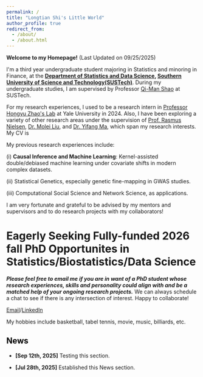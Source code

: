 ```yaml
---
permalink: /
title: "Longtian Shi's Little World"
author_profile: true
redirect_from: 
  - /about/
  - /about.html
---
```


**Welcome to my Homepage!** (Last Updated on 09/25/2025)

I'm a third year undergraduate student majoring in Statistics and minoring in Finance, at the **[Department of Statistics and Data Science](https://stat-ds.sustech.edu.cn/?lang=en-us), [Southern University of Science and Technology(SUSTech)](https://www.sustech.edu.cn/en/)**. During my undergraduate studies, I am supervised by Professor [Qi-Man Shao](https://www.sustech.edu.cn/en/faculties/shaoqiman.html) at SUSTech.

For my research experiences, I used to be a research intern in [Professor Hongyu Zhao's Lab](https://zhaocenter.org/) at Yale University in 2024. Also, I have been exploring a variety of other research areas under the supervision of [Prof. Rasmus Nielsen](https://statistics.berkeley.edu/people/rasmus-nielsen), [Dr. Molei Liu](https://moleibobliu.github.io/), and [Dr. Yifang Ma](https://www.sustech.edu.cn/en/faculties/mayifang.html), which span my research interests. My CV is 

My previous research experiences include:

(i) **Causal Inference and Machine Learning**: Kernel-assisted double/debiased machine learning under covariate shifts in modern complex datasets.

(ii) Statistical Genetics, especially genetic fine-mapping in GWAS studies.

(iii) Computational Social Science and Network Science, as applications.

I am very fortunate and grateful to be advised by my mentors and supervisors and to do research projects with my collaborators!

Eagerly Seeking Fully-funded 2026 fall PhD Opportunites in Statistics/Biostatistics/Data Science
======
***Please feel free to email me if you are in want of a PhD student whose research experiences, skills and personality could align with and be a matched help of your ongoing research projects.*** We can always schedule a chat to see if there is any intersection of interest. Happy to collaborate!

[Email](shilt2022@mail.sustech.edu.cn)/[LinkedIn](https://www.linkedin.com/in/longtian-shi-280b14315/)


My hobbies include basketball, tabel tennis, movie, music, billiards, etc.



## <font color = '#000000'>News</font>



* **[Sep 12th, 2025]** Testing this section.


* **[Jul 28th, 2025]** Established this News section.



<div  style = "display:block;width:400px;height:400px">
<script type="text/javascript" id="clstr_globe" src="//clustrmaps.com/globe.js?d=hz6k6GhkBzNXk-zatck70bB_OnevtaTUx9GNaLEP09E"></script>

  
</div>

